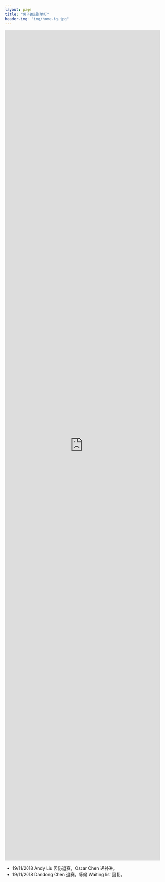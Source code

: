 ```yaml
---
layout: page
title: "男子B级别单打"
header-img: "img/home-bg.jpg"
---
```


<iframe src="https://challonge.com/actc2018_singleb/module" width="100%" height="2700" frameborder="0" scrolling="auto" allowtransparency="true"></iframe>

* 19/11/2018 Andy Liu 因伤退赛，Oscar Chen 递补进。
* 19/11/2018 Dandong Chen 退赛，等候 Waiting list 回复。
